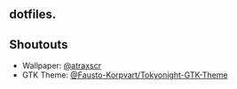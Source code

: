 dotfiles.
---

## Shoutouts
- Wallpaper: [@atraxscr](https://github.com/atraxsrc/tokyonight-wallpapers)
- GTK Theme: [@Fausto-Korpvart/Tokyonight-GTK-Theme](https://github.com/Fausto-Korpsvart/Tokyonight-GTK-Theme)
